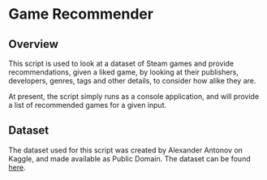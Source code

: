 Game Recommender
====
Overview
----
This script is used to look at a dataset of Steam games and provide recommendations, given a liked game, by looking at their publishers, developers, genres, tags and other details, to consider how alike they are.

At present, the script simply runs as a console application, and will provide a list of recommended games for a given input.

Dataset
----
The dataset used for this script was created by Alexander Antonov on Kaggle, and made available as Public Domain. The dataset can be found [here](https://www.kaggle.com/trolukovich/steam-games-complete-dataset).
